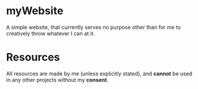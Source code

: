 # myWebsite
A simple website, that currently serves no purpose other than for me to creatively throw whatever I can at it.

# Resources
All resources are made by me (unless explicitly stated), and **cannot** be used in any other projects without my **consent**.